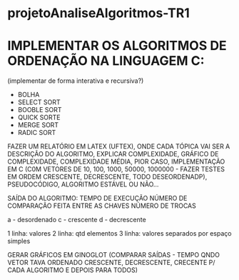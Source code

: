 # projetoAnaliseAlgoritmos-TR1

# IMPLEMENTAR OS ALGORITMOS DE ORDENAÇÃO NA LINGUAGEM C:
(implementar de forma interativa e recursiva?)
- BOLHA
- SELECT SORT
- BOOBLE SORT
- QUICK SORTE
- MERGE SORT
- RADIC SORT


FAZER UM RELATÓRIO EM LATEX (UFTEX), ONDE CADA TÓPICA VAI SER A DESCRIÇÃO DO ALGORITMO, EXPLICAR COMPLEXIDADE, GRÁFICO DE COMPLEXIDADE, COMPLEXIDADE MÉDIA, PIOR CASO, IMPLEMENTAÇÃO EM C (C0M VETORES DE 10, 100, 1000, 50000, 1000000 - FAZER TESTES EM ORDEM CRESCENTE, DECRESCENTE, TODO DESEORDENADP), PSEUDOCÓDIGO, ALGORITMO ESTÁVEL OU NÃO...

SAÍDA DO ALGORITMO:
TEMPO DE EXECUÇÃO
NÚMERO DE COMPARAÇÃO FEITA ENTRE AS CHAVES
NÚMERO DE TROCAS


a - desordenado
c - crescente
d - decrescente

1 linha: valores 
2 linha: qtd elementos
3 linha: valores separados por espaço simples


GERAR GRÁFICOS EM GINOGLOT (COMPARAR SAÍDAS - TEMPO QNDO VETOR TAVA ORDENADO CRESCENTE, DECRESCENTE, CRECENTE P/ CADA ALGORITMO E DEPOIS PARA TODOS)

